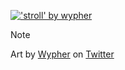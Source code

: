 <a target="_blank" href="https://twitter.com/wypher2/status/1674896594406178816"><img src="https://pbs.twimg.com/media/Fz5tkvyWcAAFmPT?format=jpg&name=large" alt="'stroll' by wypher"></a>
> [!NOTE]
> Art by <a target="_blank" href="https://twitter.com/wypher2">Wypher</a> on <a target="_blank" href="https://twitter.com/wypher2/status/1674896594406178816">Twitter</a>
